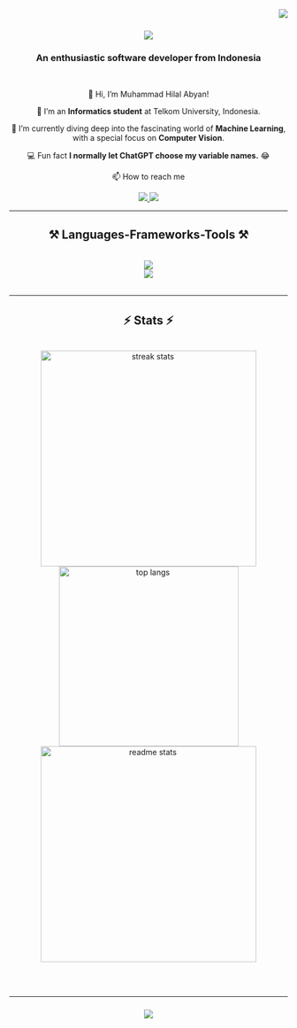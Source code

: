 <img align="right" src="https://visitor-badge.laobi.icu/badge?page_id=lal4lal.lal4lal" />

<h1 align="center">
    <img src="https://readme-typing-svg.herokuapp.com/?font=Righteous&size=35&center=true&vCenter=true&width=500&height=70&duration=4000&lines=Hi+There!+👋;+I'm+Muhammad+Hilal+Abyan!;" />
</h1>

<h3 align="center">An enthusiastic software developer from Indonesia</h3>

<br/>

<div align="center">
    
👋 Hi, I’m Muhammad Hilal Abyan!
    
🔭 I’m an **Informatics student** at Telkom University, Indonesia.

🌱 I’m currently diving deep into the fascinating world of **Machine Learning**, with a special focus on **Computer Vision**.

💻 Fun fact **I normally let ChatGPT choose my variable names.** 😂

📫 How to reach me

</div>

<div align="center">
  <a href="mailto:muhammadhilalaja@gmail.com">
    <img src="https://img.shields.io/badge/Gmail-333333?style=for-the-badge&logo=gmail&logoColor=red" target="_blank" />
  </a>
  <a href="https://www.linkedin.com/in/muhammadhilalabyan/">
    <img src="https://img.shields.io/badge/LinkedIn-007852?style=for-the-badge&logo=linkedin&logoColor=white" target="_blank" />
  </a>
</div>

<hr/>

<h2 align="center">⚒️ Languages-Frameworks-Tools ⚒️</h2>
<br/>
<div align="center">
  <a href="https://skillicons.dev">
    <img src="https://skillicons.dev/icons?i=py,cpp,go,mysql" />
    <br/>
    <img src="https://skillicons.dev/icons?i=github,vscode,sklearn,tensorflow" />
  </a>
</div>

<br/>
<hr/>

<h2 align="center">⚡ Stats ⚡</h2>
<br>
<div align=center>
    <img width=390 src="https://github-readme-streak-stats.herokuapp.com/?user=lal4lal&count_private=true&theme=react&border_radius=10" alt="streak stats"/>
    <br/>
    <img width=325 align="center" src="https://github-readme-stats.vercel.app/api/top-langs/?username=lal4lal&hide=HTML&langs_count=8&theme=react&border_radius=10&size_weight=0.5&count_weight=0.5&exclude_repo=github-readme-stats" alt="top langs" />
    <br/>
    <img width=390 src="https://github-readme-stats.vercel.app/api?username=lal4lal&show_icons=true&theme=react&rank_icon=github&border_radius=10" alt="readme stats" />
</div>

<br/><br/>

<hr/>

<h3 align="center">
    <img src="https://readme-typing-svg.herokuapp.com/?font=Righteous&size=25&center=true&vCenter=true&width=500&height=70&duration=4000&lines=Thanks+for+visiting!+✌🏻;Shoot+me+message+on+LinkedIn!;I'm+always+down+to+collab+🫶🏻" />
</h3>

<br/>
